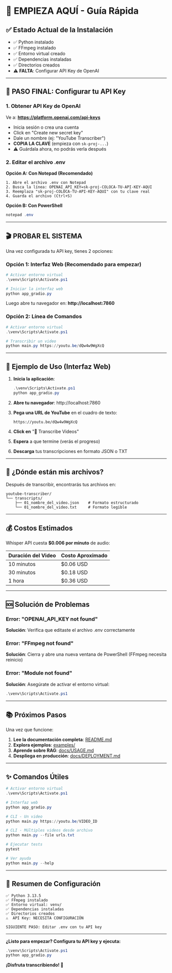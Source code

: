 # 🚀 EMPIEZA AQUÍ - Guía Rápida

## ✅ Estado Actual de la Instalación

- ✅ Python instalado
- ✅ FFmpeg instalado
- ✅ Entorno virtual creado
- ✅ Dependencias instaladas
- ✅ Directorios creados
- ⚠️  **FALTA**: Configurar API Key de OpenAI

---

## 🔑 PASO FINAL: Configurar tu API Key

### 1. Obtener API Key de OpenAI

Ve a: **https://platform.openai.com/api-keys**

- Inicia sesión o crea una cuenta
- Click en "Create new secret key"
- Dale un nombre (ej: "YouTube Transcriber")
- **COPIA LA CLAVE** (empieza con `sk-proj-...`)
- ⚠️ Guárdala ahora, no podrás verla después

### 2. Editar el archivo .env

**Opción A: Con Notepad (Recomendado)**
```
1. Abre el archivo .env con Notepad
2. Busca la línea: OPENAI_API_KEY=sk-proj-COLOCA-TU-API-KEY-AQUI
3. Reemplaza "sk-proj-COLOCA-TU-API-KEY-AQUI" con tu clave real
4. Guarda el archivo (Ctrl+S)
```

**Opción B: Con PowerShell**
```powershell
notepad .env
```

---

## 🎬 PROBAR EL SISTEMA

Una vez configurada tu API key, tienes 2 opciones:

### Opción 1: Interfaz Web (Recomendado para empezar)

```powershell
# Activar entorno virtual
.\venv\Scripts\Activate.ps1

# Iniciar la interfaz web
python app_gradio.py
```

Luego abre tu navegador en: **http://localhost:7860**

### Opción 2: Línea de Comandos

```powershell
# Activar entorno virtual
.\venv\Scripts\Activate.ps1

# Transcribir un video
python main.py https://youtu.be/dQw4w9WgXcQ
```

---

## 📝 Ejemplo de Uso (Interfaz Web)

1. **Inicia la aplicación**:
   ```powershell
   .\venv\Scripts\Activate.ps1
   python app_gradio.py
   ```

2. **Abre tu navegador**: http://localhost:7860

3. **Pega una URL de YouTube** en el cuadro de texto:
   ```
   https://youtu.be/dQw4w9WgXcQ
   ```

4. **Click en** "🚀 Transcribe Videos"

5. **Espera** a que termine (verás el progreso)

6. **Descarga** tus transcripciones en formato JSON o TXT

---

## 📁 ¿Dónde están mis archivos?

Después de transcribir, encontrarás tus archivos en:

```
youtube-transcriber/
└── transcripts/
    ├── 01_nombre_del_video.json    # Formato estructurado
    └── 01_nombre_del_video.txt     # Formato legible
```

---

## 💰 Costos Estimados

Whisper API cuesta **$0.006 por minuto** de audio:

| Duración del Video | Costo Aproximado |
|-------------------|------------------|
| 10 minutos        | $0.06 USD        |
| 30 minutos        | $0.18 USD        |
| 1 hora            | $0.36 USD        |

---

## 🆘 Solución de Problemas

### Error: "OPENAI_API_KEY not found"
**Solución**: Verifica que editaste el archivo .env correctamente

### Error: "FFmpeg not found"
**Solución**: Cierra y abre una nueva ventana de PowerShell (FFmpeg necesita reinicio)

### Error: "Module not found"
**Solución**: Asegúrate de activar el entorno virtual:
```powershell
.\venv\Scripts\Activate.ps1
```

---

## 📚 Próximos Pasos

Una vez que funcione:

1. **Lee la documentación completa**: [README.md](README.md)
2. **Explora ejemplos**: [examples/](examples/)
3. **Aprende sobre RAG**: [docs/USAGE.md](docs/USAGE.md)
4. **Despliega en producción**: [docs/DEPLOYMENT.md](docs/DEPLOYMENT.md)

---

## ✨ Comandos Útiles

```powershell
# Activar entorno virtual
.\venv\Scripts\Activate.ps1

# Interfaz web
python app_gradio.py

# CLI - Un video
python main.py https://youtu.be/VIDEO_ID

# CLI - Múltiples videos desde archivo
python main.py --file urls.txt

# Ejecutar tests
pytest

# Ver ayuda
python main.py --help
```

---

## 🎯 Resumen de Configuración

```
✅ Python 3.13.5
✅ FFmpeg instalado
✅ Entorno virtual: venv/
✅ Dependencias instaladas
✅ Directorios creados
⚠️  API Key: NECESITA CONFIGURACIÓN

SIGUIENTE PASO: Editar .env con tu API key
```

---

**¿Listo para empezar? Configura tu API key y ejecuta:**

```powershell
.\venv\Scripts\Activate.ps1
python app_gradio.py
```

**¡Disfruta transcribiendo! 🎉**
